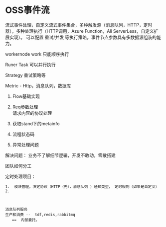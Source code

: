 # OSS事件流

流式事件处理，自定义流式事件集合，多种触发源（消息队列，HTTP，定时器），多种处理执行（HTTP调用，Azure Function，Ali ServerLess，自定义扩展实现）。
可以配置 重试/并发 等执行策略。事件节点参数具有多数据源组装的能力。


workernode
	  work   只能顺序执行

Runer
	Task  可以并行执行
	
Strategy 
	重试策略等

Metric -  Http，消息队列，数据库



1. Flow基础实现		

2. Req参数处理  
   请求内容的协议处理

4. 获取stand下的metainfo
5. 流程状态码
6. 异常处理问题




解决问题：
业务不了解细节逻辑，开发不敢动，零散搭建


团队如何分工



定时处理项目：

	1.  模块管理，决定协议（HTTP（先），消息队列 ）通知类型， 定时规则（如果是自定义）
	2.  



	消息队列服务
	生产和消费 --  tdf,redis,rabbitmq
	   ==  内部委托，

